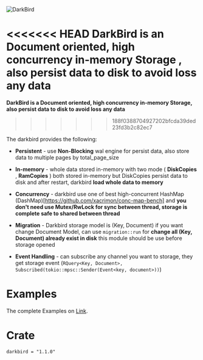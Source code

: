 
![DarkBird](https://github.com/Rustixir/darkbird/blob/main/darkbird.png)


<<<<<<< HEAD
**DarkBird is an Document oriented, high concurrency in-memory Storage , also persist data to disk to avoid loss any data**
=======
**DarkBird is a Document oriented, high concurrency in-memory Storage, 
also persist data to disk to avoid loss any data**
>>>>>>> 188f0388704927202bfcda39ded23fd3b2c82ec7





The darkbird provides the following:

* **Persistent** - use **Non-Blocking** wal engine for persist data, 
  also store data to multiple pages by total_page_size
  


* **In-memory** - whole data stored in-memory 
  with two mode ( **DiskCopies** , **RamCopies** )
  both stored in-memory but DiskCopies persist data to disk and
  after restart, darkbird **load whole data to memory**




* **Concurrency** - darkbird use one of best high-concurrent HashMap (DashMap)[https://github.com/xacrimon/conc-map-bench]
  and **you don't need use Mutex/RwLock for sync between thread,
  storage is complete safe to shared between thread**





* **Migration** - Darkbird storage model is (Key, Document)
  if you want change Document Model, can use `migration::run` 
  for **change all (Key, Document) already exist in disk**
  this module should be use before storage opened





* **Event Handling** - can subscribe any channel you want to storage, they
  get storage event (```RQuery<Key, Document>, Subscribed(tokio::mpsc::Sender(Event<key, document>))```)
 


Examples
=============

The complete Examples on [Link](https://github.com/Rustixir/darkbird/tree/main/example).



Crate
=============
```
darkbird = "1.1.0"
```
